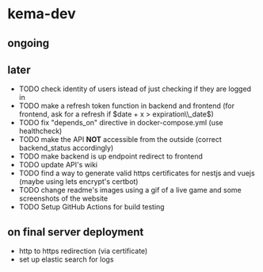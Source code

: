 # kema-dev

## ongoing



## later

* TODO check identity of users istead of just checking if they are logged in
* TODO make a refresh token function in backend and frontend (for frontend, ask for a refresh if $date + x > expiration\\_date$)
* TODO fix "depends_on" directive in docker-compose.yml (use healthcheck)
* TODO make the API **NOT** accessible from the outside (correct backend_status accordingly)
* TODO make backend is up endpoint redirect to frontend
* TODO update API's wiki
* TODO find a way to generate valid https certificates for nestjs and vuejs (maybe using lets encrypt's certbot)
* TODO change readme's images using a gif of a live game and some screenshots of the website
* TODO Setup GitHub Actions for build testing

## on final server deployment

* http to https redirection (via certificate)
* set up elastic search for logs
